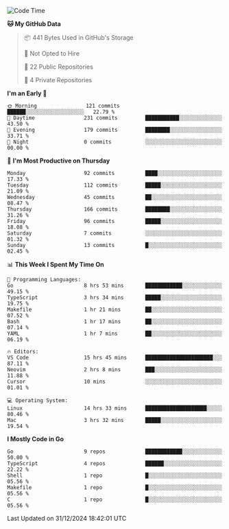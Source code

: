 <!--START_SECTION:waka-->
![Code Time](http://img.shields.io/badge/Code%20Time-1%2C034%20hrs%2020%20mins-blue)

**🐱 My GitHub Data** 

> 📦 441 Bytes Used in GitHub's Storage 
 > 
> 🚫 Not Opted to Hire
 > 
> 📜 22 Public Repositories 
 > 
> 🔑 4 Private Repositories 
 > 
**I'm an Early 🐤** 

```text
🌞 Morning                121 commits         ██████░░░░░░░░░░░░░░░░░░░   22.79 % 
🌆 Daytime                231 commits         ███████████░░░░░░░░░░░░░░   43.50 % 
🌃 Evening                179 commits         ████████░░░░░░░░░░░░░░░░░   33.71 % 
🌙 Night                  0 commits           ░░░░░░░░░░░░░░░░░░░░░░░░░   00.00 % 
```
📅 **I'm Most Productive on Thursday** 

```text
Monday                   92 commits          ████░░░░░░░░░░░░░░░░░░░░░   17.33 % 
Tuesday                  112 commits         █████░░░░░░░░░░░░░░░░░░░░   21.09 % 
Wednesday                45 commits          ██░░░░░░░░░░░░░░░░░░░░░░░   08.47 % 
Thursday                 166 commits         ████████░░░░░░░░░░░░░░░░░   31.26 % 
Friday                   96 commits          █████░░░░░░░░░░░░░░░░░░░░   18.08 % 
Saturday                 7 commits           ░░░░░░░░░░░░░░░░░░░░░░░░░   01.32 % 
Sunday                   13 commits          █░░░░░░░░░░░░░░░░░░░░░░░░   02.45 % 
```


📊 **This Week I Spent My Time On** 

```text
💬 Programming Languages: 
Go                       8 hrs 53 mins       ████████████░░░░░░░░░░░░░   49.15 % 
TypeScript               3 hrs 34 mins       █████░░░░░░░░░░░░░░░░░░░░   19.75 % 
Makefile                 1 hr 21 mins        ██░░░░░░░░░░░░░░░░░░░░░░░   07.52 % 
Bash                     1 hr 17 mins        ██░░░░░░░░░░░░░░░░░░░░░░░   07.14 % 
YAML                     1 hr 7 mins         ██░░░░░░░░░░░░░░░░░░░░░░░   06.19 % 

🔥 Editors: 
VS Code                  15 hrs 45 mins      ██████████████████████░░░   87.11 % 
Neovim                   2 hrs 8 mins        ███░░░░░░░░░░░░░░░░░░░░░░   11.88 % 
Cursor                   10 mins             ░░░░░░░░░░░░░░░░░░░░░░░░░   01.01 % 

💻 Operating System: 
Linux                    14 hrs 33 mins      ████████████████████░░░░░   80.46 % 
Mac                      3 hrs 32 mins       █████░░░░░░░░░░░░░░░░░░░░   19.54 % 
```

**I Mostly Code in Go** 

```text
Go                       9 repos             ████████████░░░░░░░░░░░░░   50.00 % 
TypeScript               4 repos             ██████░░░░░░░░░░░░░░░░░░░   22.22 % 
Shell                    1 repo              █░░░░░░░░░░░░░░░░░░░░░░░░   05.56 % 
Makefile                 1 repo              █░░░░░░░░░░░░░░░░░░░░░░░░   05.56 % 
C                        1 repo              █░░░░░░░░░░░░░░░░░░░░░░░░   05.56 % 
```




 Last Updated on 31/12/2024 18:42:01 UTC
<!--END_SECTION:waka-->

